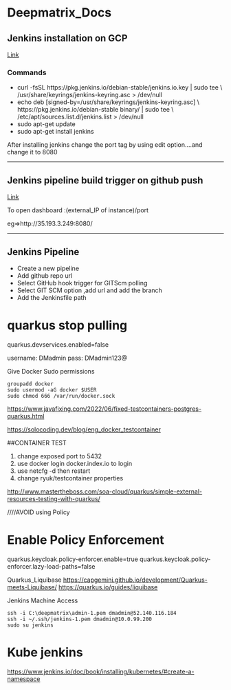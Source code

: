 # Deepmatrix_Docs


<h2>Jenkins installation on GCP</h2>
<a href="https://medium.com/bb-tutorials-and-thoughts/how-to-run-jenkins-on-gcp-vm-29dc18490fae">Link</a>
<h3> Commands </h3>
<ul>
  <li>
  curl -fsSL https://pkg.jenkins.io/debian-stable/jenkins.io.key | sudo tee \
  /usr/share/keyrings/jenkins-keyring.asc > /dev/null
  </li>
  <li>
echo deb [signed-by=/usr/share/keyrings/jenkins-keyring.asc] \
  https://pkg.jenkins.io/debian-stable binary/ | sudo tee \
  /etc/apt/sources.list.d/jenkins.list > /dev/null
  </li>
  <li>
sudo apt-get update
  </li>
  <li>
sudo apt-get install jenkins
  </li>
 </ul>
</p>

<p>After installing jenkins change the port tag by using edit option….and change it to 8080</p>
<hr>
<h2>Jenkins pipeline build trigger on github push</h2>
<a href="https://blogs.sap.com/2015/12/15/configuring-jenkins-to-run-a-build-automatically-on-code-push/#:~:text=In%20Jenkins%2C%20go%20to%20the,code%20to%20the%20GitHub%20repository"> Link </a>
<p>To open dashboard :(external_IP of instance)/port </p>
</p> eg=>http://35.193.3.249:8080/   </p>

<hr>


<h2>Jenkins Pipeline</h2>

<ul>
  <li>Create a new pipeline</li>
  <li>Add github repo url </li>
  <li> Select GitHub hook trigger for GITScm polling </li>
  <li>Select GIT SCM option ,add url and add the branch </li>
  <li> Add the Jenkinsfile path </li>
</ul>


# quarkus stop pulling 
quarkus.devservices.enabled=false



username: DMadmin
pass: DMadmin123@


Give Docker Sudo permissions
```
groupadd docker
sudo usermod -aG docker $USER
sudo chmod 666 /var/run/docker.sock

```


https://www.javafixing.com/2022/06/fixed-testcontainers-postgres-quarkus.html


https://solocoding.dev/blog/eng_docker_testcontainer



##CONTAINER TEST
1) change exposed port to 5432
2) use docker login docker.index.io to login
3) use netcfg -d then restart
4) change ryuk/testcontainer properties


http://www.mastertheboss.com/soa-cloud/quarkus/simple-external-resources-testing-with-quarkus/


////AVOID using Policy
# Enable Policy Enforcement
quarkus.keycloak.policy-enforcer.enable=true
quarkus.keycloak.policy-enforcer.lazy-load-paths=false

Quarkus_Liquibase
https://capgemini.github.io/development/Quarkus-meets-Liquibase/
https://quarkus.io/guides/liquibase


Jenkins Machine Access
```
ssh -i C:\deepmatrix\admin-1.pem dmadmin@52.140.116.184
ssh -i ~/.ssh/jenkins-1.pem dmadmin@10.0.99.200
sudo su jenkins
```


# Kube jenkins
https://www.jenkins.io/doc/book/installing/kubernetes/#create-a-namespace
